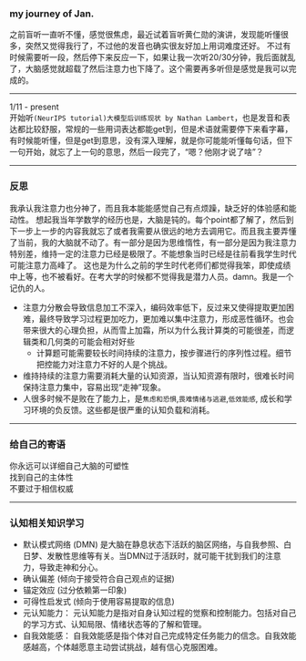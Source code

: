 ### my journey of Jan.

之前盲听一直听不懂，感觉很焦虑，最近试着盲听黄仁勋的演讲，发现能听懂很多，突然又觉得我行了，不过他的发音也确实很友好加上用词难度还好。
不过有时候需要听一段，然后停下来反应一下，如果让我一次听20/30分钟，我后面就乱了，大脑感觉就超载了然后注意力也下降了。这个需要再多听但是感觉是我可以完成的。

---
1/11 - present    
开始听`(NeurIPS tutorial)大模型后训练现状 by Nathan Lambert`，也是发音和表达都比较舒服，常规的一些用词表达都能get到，但是术语就需要停下来看字幕，有时候能听懂，但是get到意思，没有深入理解，就是你可能能听懂每句话，但下一句开始，就忘了上一句的意思，然后一段完了，“嗯？他刚才说了啥”？

---
### 反思

我承认我注意力也分神了，而且我本能能感觉自己有点烦躁，缺乏好的体验感和能动性。
想起我当年学数学的经历也是，大脑是钝的。每个point都了解了，然后到下一步上一步的内容我就忘了或者我需要从很远的地方去调用它。而且我主要弄懂了当前，我的大脑就不动了。有一部分是因为思维惰性，有一部分是因为我注意力特别差，维持一定的注意力已经是极限了。不能想象当时已经是往前看我学生时代可能注意力高峰了。
这也是为什么之前的学生时代老师们都觉得我笨，即使成绩中上等，也不被看好。在考大学的时候都不觉得我是潜力人员。damn。我是一个记仇的人。

- 注意力分散会导致信息加工不深入，编码效率低下，反过来又使得提取更加困难，最终导致学习过程更加吃力，更加难以集中注意力，形成恶性循环。也会带来很大的心理负担，从而雪上加霜，所以为什么我计算类的可能很差，而逻辑类和几何类的可能会相对好些
    - 计算题可能需要较长时间持续的注意力，按步骤进行的序列性过程。细节把控能力对注意力不好的人是个挑战。
- 维持持续的注意力需要消耗大量的认知资源，当认知资源有限时，很难长时间保持注意力集中，容易出现“走神”现象。
- 人很多时候不是败在了能力上，是`焦虑和恐惧`,`畏难情绪与逃避`,`低效能感`, 成长和学习环境的负反馈。这些都是很严重的认知负载和消耗。

---
### 给自己的寄语

你永远可以详细自己大脑的可塑性   
找到自己的主体性  
不要过于相信权威  

---

### 认知相关知识学习
- 默认模式网络 (DMN) 是大脑在静息状态下活跃的脑区网络，与自我参照、白日梦、发散性思维等有关。当DMN过于活跃时，就可能干扰到我们的注意力，导致走神和分心。
- 确认偏差 (倾向于接受符合自己观点的证据)
- 锚定效应 (过分依赖第一印象)
- 可得性启发式 (倾向于使用容易提取的信息)
- 元认知能力： 元认知能力是指对自身认知过程的觉察和控制能力。包括对自己的学习方式、认知局限、情绪状态等的了解和管理。
- 自我效能感： 自我效能感是指个体对自己完成特定任务能力的信念。自我效能感越高，个体越愿意主动尝试挑战，越有信心克服困难。
